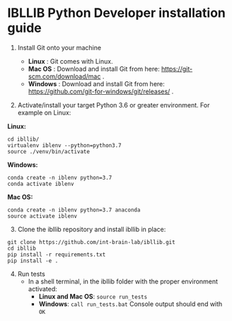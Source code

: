 # IBLLIB Python Developer installation guide

1. Install Git onto your machine

    -   **Linux** : Git comes with Linux.
    -   **Mac OS** : Download and install Git from here: https://git-scm.com/download/mac .
    -   **Windows** : Download and install Git from here: https://github.com/git-for-windows/git/releases/ .

2. Activate/install your target Python 3.6 or greater environment. For example on Linux:

**Linux:**
```
cd ibllib/
virtualenv iblenv --python=python3.7
source ./venv/bin/activate
```

**Windows:**
```
conda create -n iblenv python=3.7
conda activate iblenv
```

**Mac OS:**
```
conda create -n iblenv python=3.7 anaconda
source activate iblenv
```


3. Clone the ibllib repository and install ibllib in place:
```
git clone https://github.com/int-brain-lab/ibllib.git
cd ibllib
pip install -r requirements.txt
pip install -e .
```
    

4. Run tests
    -   In a shell terminal, in the ibllib folder with the proper environment activated:
        -   **Linux and Mac OS**: `source run_tests`
        -   **Windows**: `call run_tests.bat`
Console output should end with `OK`
